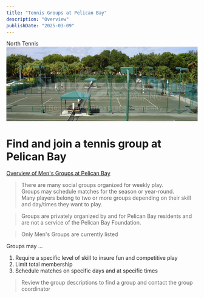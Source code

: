 ```yaml
---
title: "Tennis Groups at Pelican Bay"
description: "Overview"
publishDate: "2025-03-09"
---
```


North Tennis\
![courts](/page/content-images/tennis-courts.png)
# Find and join a tennis group at Pelican Bay

[Overview of Men's Groups at Pelican Bay](page/groupsummaries.md/)

>There are many social groups organized for weekly play.<br>
>Groups may schedule matches for the season or year-round.<br>
>Many players belong to two or more groups depending on their skill and day/times they want to play.<br>

>Groups are privately organized by and for Pelican Bay residents and are not a service of the Pelican Bay Foundation.

>Only Men's Groups are currently listed 

Groups may ...
1. Require a specific level of skill to insure fun and competitive play
2. Limit total membership
3. Schedule matches on specific days and at specific times

> Review the group descriptions to find a group and contact the group coordinator

